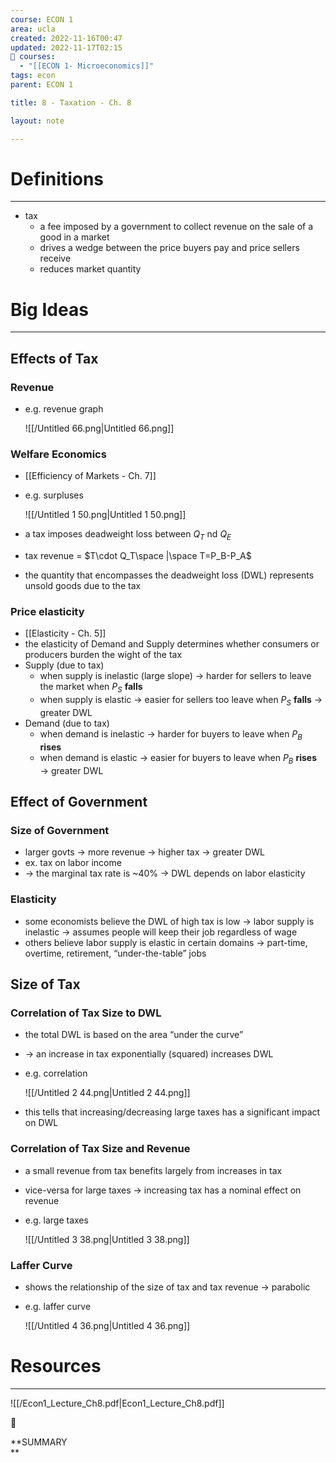 ```yaml
---
course: ECON 1
area: ucla
created: 2022-11-16T00:47
updated: 2022-11-17T02:15
📕 courses:
  - "[[ECON 1- Microeconomics]]"
tags: econ
parent: ECON 1

title: 8 - Taxation - Ch. 8

layout: note

---
```

# Definitions

---

- tax
    - a fee imposed by a government to collect revenue on the sale of a good in a market
    - drives a wedge between the price buyers pay and price sellers receive
    - reduces market quantity

# Big Ideas

---

## Effects of Tax

### Revenue

- e.g. revenue graph
    
    ![[/Untitled 66.png|Untitled 66.png]]
    

### Welfare Economics

- [[Efficiency of Markets - Ch. 7]]
- e.g. surpluses
    
    ![[/Untitled 1 50.png|Untitled 1 50.png]]
    
- a tax imposes deadweight loss between $Q_T$﻿ nd $Q_E$﻿
- tax revenue = $T\cdot Q_T\space |\space T=P_B-P_A$﻿
- the quantity that encompasses the deadweight loss (DWL) represents unsold goods due to the tax

### Price elasticity

- [[Elasticity - Ch. 5]]
- the elasticity of Demand and Supply determines whether consumers or producers burden the wight of the tax
- Supply (due to tax)
    - when supply is inelastic (large slope) → harder for sellers to leave the market when $P_S$﻿ **falls**
    - when supply is elastic → easier for sellers too leave when $P_S$﻿ **falls** → greater DWL
- Demand (due to tax)
    - when demand is inelastic → harder for buyers to leave when $P_B$﻿ **rises**
    - when demand is elastic → easier for buyers to leave when $P_B$﻿ **rises** → greater DWL

## Effect of Government

### Size of Government

- larger govts → more revenue → higher tax → greater DWL
- ex. tax on labor income
- → the marginal tax rate is ~40% → DWL depends on labor elasticity

### Elasticity

- some economists believe the DWL of high tax is low → labor supply is inelastic → assumes people will keep their job regardless of wage
- others believe labor supply is elastic in certain domains → part-time, overtime, retirement, “under-the-table” jobs

## Size of Tax

### Correlation of Tax Size to DWL

- the total DWL is based on the area “under the curve”
- → an increase in tax exponentially (squared) increases DWL
- e.g. correlation
    
    ![[/Untitled 2 44.png|Untitled 2 44.png]]
    
- this tells that increasing/decreasing large taxes has a significant impact on DWL

### Correlation of Tax Size and Revenue

- a small revenue from tax benefits largely from increases in tax
- vice-versa for large taxes → increasing tax has a nominal effect on revenue
- e.g. large taxes
    
    ![[/Untitled 3 38.png|Untitled 3 38.png]]
    

### Laffer Curve

- shows the relationship of the size of tax and tax revenue → parabolic
- e.g. laffer curve
    
    ![[/Untitled 4 36.png|Untitled 4 36.png]]
    

# Resources

---

![[/Econ1_Lecture_Ch8.pdf|Econ1_Lecture_Ch8.pdf]]

📌

**SUMMARY  
**